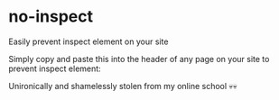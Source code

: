 # no-inspect
Easily prevent inspect element on your site

Simply copy and paste this into the header of any page on your site to prevent inspect element: <script src="https://sleepie.dev/no-inspect/no-inspect.js"></script>

Unironically and shamelessly stolen from my online school 💀💀
